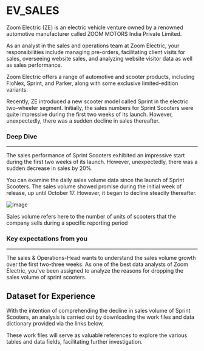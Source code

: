 # EV_SALES

Zoom Electric (ZE) is an electric vehicle venture owned by a renowned automotive manufacturer called ZOOM MOTORS India Private Limited.

As an analyst in the sales and operations team at Zoom Electric, your responsibilities include managing pre-orders, facilitating client visits for sales, overseeing website sales, and analyzing website visitor data as well as sales performance.

Zoom Electric offers a range of automotive and scooter products, including FioNex, Sprint, and Parker, along with some exclusive limited-edition variants.

Recently, ZE introduced a new scooter model called Sprint in the electric two-wheeler segment. Initially, the sales numbers for Sprint Scooters were quite impressive during the first two weeks of its launch. However, unexpectedly, there was a sudden decline in sales thereafter.

### Deep Dive
-----------------------------------------------------------------
The sales performance of Sprint Scooters exhibited an impressive start during the first two weeks of its launch. However, unexpectedly, there was a sudden decrease in sales by 20%.

You can examine the daily sales volume data since the launch of Sprint Scooters. The sales volume showed promise during the initial week of release, up until October 17. However, it began to decline steadily thereafter.

![image](https://github.com/SaibalPatraDS/Case-Studies/assets/102281722/3129d650-3aad-4f0f-9b3e-4b220f484bca)


Sales volume refers here to the number of units of scooters that the company sells during a specific reporting period

### Key expectations from you
--------------------------------------------------------------------
The sales & Operations-Head wants to understand the sales volume growth over the first two-three weeks. As one of the best data analysts of Zoom Electric, you've been assigned to analyze the reasons for dropping the sales volume of sprint scooters.


## Dataset for Experience

With the intention of comprehending the decline in sales volume of Sprint Scooters, an analysis is carried out by downloading the work files and data dictionary provided via the links below,

These work files will serve as valuable references to explore the various tables and data fields, facilitating further investigation.
